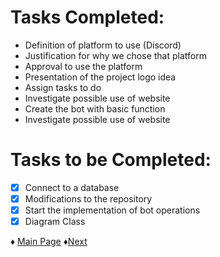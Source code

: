 # Tasks Completed:
* Definition of platform to use (Discord)
* Justification for why we chose that platform
* Approval to use the platform
* Presentation of the project logo idea
* Assign tasks to do
* Investigate possible use of website
* Create the bot with basic function
* Investigate possible use of website

# Tasks to be Completed:
- [X] Connect to a database
- [X] Modifications to the repository
- [X] Start the implementation of bot operations
- [X] Diagram Class

♦ [Main Page](https://github.com/Edwin-Lines/Project-Cosmos/tree/Second-Deadline) ♦[Next](https://github.com/Edwin-Lines/Project-Cosmos/blob/Second-Deadline/Documentation/Project%20Logs/Second%20Deadline%20Logs/3.%20TM_26-11-2021.md)
